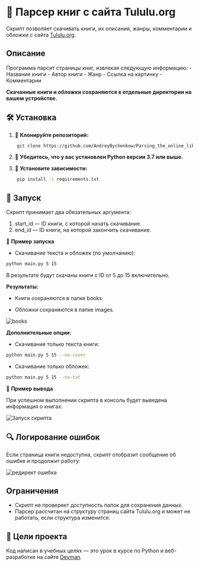 # 📄 Парсер книг с сайта Tululu.org

Скрипт позволяет скачивать книги, их описания, жанры, комментарии и обложки с сайта [Tululu.org](https://tululu.org).

## Описание
	
Программа парсит страницы книг, извлекая следующую информацию:
	- Название книги
	- Автор книги
	- Жанр
	- Ссылка на картинку
	- Комментарии

**Скачанные книги и обложки сохраняются в отдельные директории на вашем устройстве.**

##  🛠 Установка

1. 📌 **Клонируйте репозиторий:**
```bash
	git clone https://github.com/AndreyBychenkow/Parsing_the_online_library.git
```

2. 📌 **Убедитесь, что у вас установлен Python версии 3.7 или выше.**



3. 📌 **Установите зависимости:**   
       
```bash
    pip install -r requirements.txt       
```
   
## 🚀 Запуск

	
Скрипт принимает два обязательных аргумента:

1. start_id — ID книги, с которой начать скачивание.
2. end_id — ID книги, на которой закончить скачивание.
	
📌 **Пример запуска**

* Скачивание текста и обложек (по умолчанию):		
```bash
python main.py 5 15   
```

В результате будут скачаны книги с ID от 5 до 15 включительно.

**Результаты:**
	
* Книги сохраняются в папке books.

* Обложки сохраняются в папке images.


![books](https://i.postimg.cc/xdbLLspV/books.jpg)

**Дополнительные опции:**

* Скачивание только текста книги:
```bash
python main.py 5 15 --no-cover  
```

* Скачивание только обложек:
```bash
python main.py 5 15 --no-txt 
```

📌 **Пример вывода**

При успешном выполнении скрипта в консоль будет выведена информация о книгах:

![Запуск скрипта](https://i.postimg.cc/VvHZXm30/07-12-2024-210643.gif)


## 🔍 Логирование ошибок

Если страница книги недоступна, скрипт отобразит сообщение об ошибке и продолжит работу:

![редирект ошибка](https://i.postimg.cc/7h1V0B6Z/Redirect-error.jpg)

## Ограничения

* Скрипт не проверяет доступность папок для сохранения данных.
* Парсер рассчитан на структуру страниц сайта Tululu.org и может не работать, если структура изменится.


## 🎯  Цели проекта

Код написан в учебных целях — это урок в курсе по Python и веб-разработке на сайте [Devman](https://dvmn.org).
